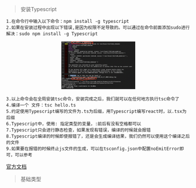 > 安装Typescript

    1.在命令行中输入以下命令：npm install -g typescript
    2.如果在安装过程中出现以下错误,是因为权限不足导致的。可以通过在命令前面添加sudo进行解决：sudo npm install -g Typescript
<div align="center">
    <img src="https://github.com/dinghuahua/blog/blob/feature1/typescript/images/ts1.png" width="40%">
</div>

    3.以上命令会在全局安装tsc命令，安装完成之后，我们就可以在任何地方执行tsc命令了
    4.编译一个 文件：tsc hello.ts
    5.约定使用Typescript编写的文件为.ts为后缀，用Typescript编写react时，以.tsx为后缀
    6.Typescript中，使用: 指定类型的变量，:前后有没有空格都可以
    7.Typescript只会进行静态检查，如果发现有错误，编译的时候就会报错
    8.Typescript编译的时候即使报错了，还是会生成编译结果，我们仍然可以使用这个编译之后的文件
    9.如果要在报错的时候终止js文件的生成，可以在tsconfig.json中配置noEmitError即可，可以参考 
[官方文档](http://www.typescriptlang.org/docs/handbook/tsconfig-json.html)
> 基础类型